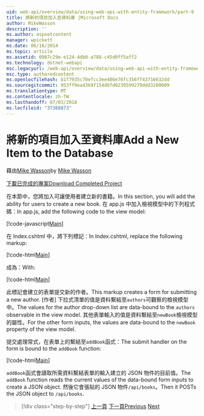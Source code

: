 ```yaml
---
uid: web-api/overview/data/using-web-api-with-entity-framework/part-9
title: 將新的項目加入至資料庫 |Microsoft Docs
author: MikeWasson
description: ''
ms.author: aspnetcontent
manager: wpickett
ms.date: 06/16/2014
ms.topic: article
ms.assetid: 0967c29e-e124-4db0-a788-c45d0ff5aff2
ms.technology: dotnet-webapi
msc.legacyurl: /web-api/overview/data/using-web-api-with-entity-framework/part-9
msc.type: authoredcontent
ms.openlocfilehash: b1f7935c70efcc3ee486e76fc356ff43716632dd
ms.sourcegitcommit: 953ff9ea4369f154d6fd0239599279ddd3280009
ms.translationtype: MT
ms.contentlocale: zh-TW
ms.lasthandoff: 07/03/2018
ms.locfileid: "37368873"
---
```

<a name="add-a-new-item-to-the-database"></a><span data-ttu-id="3599e-102">將新的項目加入至資料庫</span><span class="sxs-lookup"><span data-stu-id="3599e-102">Add a New Item to the Database</span></span>
====================
<span data-ttu-id="3599e-103">藉由[Mike Wasson](https://github.com/MikeWasson)</span><span class="sxs-lookup"><span data-stu-id="3599e-103">by [Mike Wasson](https://github.com/MikeWasson)</span></span>

[<span data-ttu-id="3599e-104">下載已完成的專案</span><span class="sxs-lookup"><span data-stu-id="3599e-104">Download Completed Project</span></span>](https://github.com/MikeWasson/BookService)

<span data-ttu-id="3599e-105">在本節中，您將加入可讓使用者建立新的書籍。</span><span class="sxs-lookup"><span data-stu-id="3599e-105">In this section, you will add the ability for users to create a new book.</span></span> <span data-ttu-id="3599e-106">在 app.js 中加入檢視模型中的下列程式碼：</span><span class="sxs-lookup"><span data-stu-id="3599e-106">In app.js, add the following code to the view model:</span></span>

[!code-javascript[Main](part-9/samples/sample1.js)]

<span data-ttu-id="3599e-107">在 Index.cshtml 中，將下列標記：</span><span class="sxs-lookup"><span data-stu-id="3599e-107">In Index.cshtml, replace the following markup:</span></span>

[!code-html[Main](part-9/samples/sample2.html)]

<span data-ttu-id="3599e-108">成為：</span><span class="sxs-lookup"><span data-stu-id="3599e-108">With:</span></span>

[!code-html[Main](part-9/samples/sample3.html)]

<span data-ttu-id="3599e-109">此標記會建立的表單提交新的作者。</span><span class="sxs-lookup"><span data-stu-id="3599e-109">This markup creates a form for submitting a new author.</span></span> <span data-ttu-id="3599e-110">[作者] 下拉式清單的值是資料繫結至`authors`可觀察的檢視模型中。</span><span class="sxs-lookup"><span data-stu-id="3599e-110">The values for the author drop-down list are data-bound to the `authors` observable in the view model.</span></span> <span data-ttu-id="3599e-111">其他表單輸入的值是資料繫結至`newBook`檢視模型的屬性。</span><span class="sxs-lookup"><span data-stu-id="3599e-111">For the other form inputs, the values are data-bound to the `newBook` property of the view model.</span></span>

<span data-ttu-id="3599e-112">提交處理常式，在表單上的繫結至`addBook`函式：</span><span class="sxs-lookup"><span data-stu-id="3599e-112">The submit handler on the form is bound to the `addBook` function:</span></span>

[!code-html[Main](part-9/samples/sample4.html)]

<span data-ttu-id="3599e-113">`addBook`函式會讀取所需資料繫結表單的輸入建立的 JSON 物件的目前值。</span><span class="sxs-lookup"><span data-stu-id="3599e-113">The `addBook` function reads the current values of the data-bound form inputs to create a JSON object.</span></span> <span data-ttu-id="3599e-114">然後它會張貼的 JSON 物件`/api/books`。</span><span class="sxs-lookup"><span data-stu-id="3599e-114">Then it POSTs the JSON object to `/api/books`.</span></span>

> [!div class="step-by-step"]
> <span data-ttu-id="3599e-115">[上一頁](part-8.md)
> [下一頁](part-10.md)</span><span class="sxs-lookup"><span data-stu-id="3599e-115">[Previous](part-8.md)
[Next](part-10.md)</span></span>
